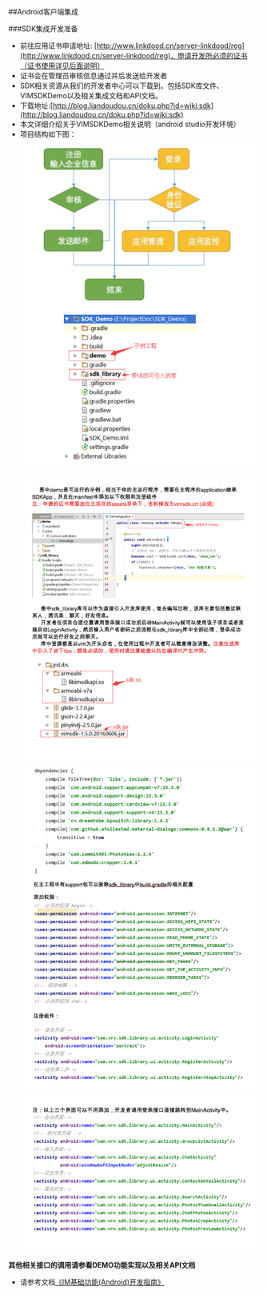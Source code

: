 
##Android客户端集成

###SDK集成开发准备
* 前往应用证书申请地址: [http://www.linkdood.cn/server-linkdood/reg](http://www.linkdood.cn/server-linkdood/reg)，申请开发所必须的证书（证书使用详见后面说明）
* 证书会在管理员审核信息通过并后发送给开发者
* SDK相关资源从我们的开发者中心可以下载到。包括SDK库文件、VIMSDKDemo以及相关集成文档和API文档。
* 下载地址:[http://blog.liandoudou.cn/doku.php?id=wiki:sdk](http://blog.liandoudou.cn/doku.php?id=wiki:sdk)
* 本文详细介绍关于VIMSDKDemo相关说明（android studio开发环境）
* 项目结构如下图：
![](../images/android_doc_01.png)
![](../images/android_doc_02.png)
![](../images/android_doc_03.png)
![](../images/android_doc_04.png)

**其他相关接口的调用请参看DEMO功能实现以及相关API文档**

* 请参考文档[《IM基础功能(Android)开发指南》](../Android/describe.md)


